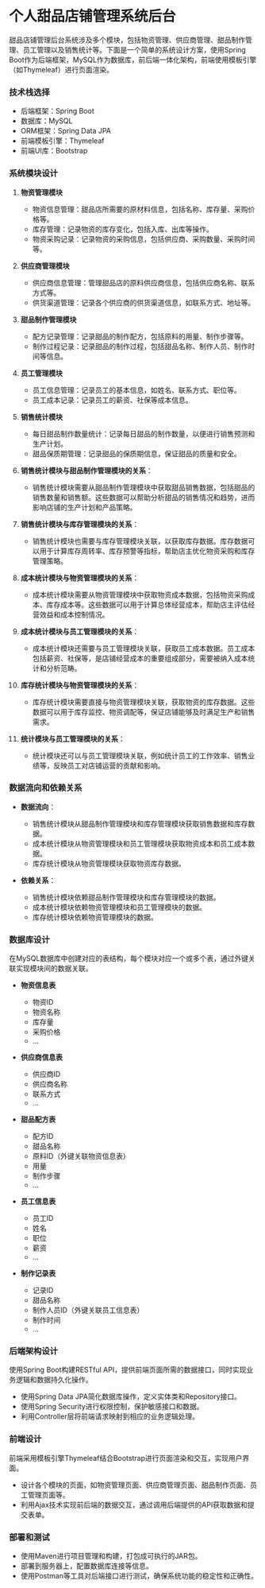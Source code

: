 # 个人甜品店铺管理系统后台


甜品店铺管理后台系统涉及多个模块，包括物资管理、供应商管理、甜品制作管理、员工管理以及销售统计等。下面是一个简单的系统设计方案，使用Spring Boot作为后端框架，MySQL作为数据库，前后端一体化架构，前端使用模板引擎（如Thymeleaf）进行页面渲染。

### 技术栈选择

- 后端框架：Spring Boot
- 数据库：MySQL
- ORM框架：Spring Data JPA
- 前端模板引擎：Thymeleaf
- 前端UI库：Bootstrap

### 系统模块设计

1. **物资管理模块**
   - 物资信息管理：甜品店所需要的原材料信息，包括名称、库存量、采购价格等。
   - 库存管理：记录物资的库存变化，包括入库、出库等操作。
   - 物资采购记录：记录物资的采购信息，包括供应商、采购数量、采购时间等。

2. **供应商管理模块**
   - 供应商信息管理：管理甜品店的原料供应商信息，包括供应商名称、联系方式等。
   - 供货渠道管理：记录各个供应商的供货渠道信息，如联系方式、地址等。

3. **甜品制作管理模块**
   - 配方记录管理：记录甜品的制作配方，包括原料的用量、制作步骤等。
   - 制作过程记录：记录甜品的制作过程，包括甜品名称、制作人员、制作时间等信息。

4. **员工管理模块**
   - 员工信息管理：记录员工的基本信息，如姓名、联系方式、职位等。
   - 员工成本记录：记录员工的薪资、社保等成本信息。
   
5. **销售统计模块**
   - 每日甜品制作数量统计：记录每日甜品的制作数量，以便进行销售预测和生产计划。
   - 甜品保质期管理：记录甜品的保质期信息，保证甜品的质量和安全。



1. **销售统计模块与甜品制作管理模块的关系**：
   - 销售统计模块需要从甜品制作管理模块中获取甜品销售数据，包括甜品的销售数量和销售额。这些数据可以帮助分析甜品的销售情况和趋势，进而影响店铺的生产计划和产品策略。

2. **销售统计模块与库存管理模块的关系**：
   - 销售统计模块也需要与库存管理模块关联，以获取库存数据。库存数据可以用于计算库存周转率、库存预警等指标，帮助店主优化物资采购和库存管理策略。

3. **成本统计模块与物资管理模块的关系**：
   - 成本统计模块需要从物资管理模块中获取物资成本数据，包括物资采购成本、库存成本等。这些数据可以用于计算总体经营成本，帮助店主评估经营效益和成本控制情况。

4. **成本统计模块与员工管理模块的关系**：
   - 成本统计模块还需要与员工管理模块关联，获取员工成本数据。员工成本包括薪资、社保等，是店铺经营成本的重要组成部分，需要被纳入成本统计和分析范畴。

5. **库存统计模块与物资管理模块的关系**：
   - 库存统计模块需要直接与物资管理模块关联，获取物资的库存数据。这些数据可以用于库存监控、物资调配等，保证店铺能够及时满足生产和销售需求。

6. **统计模块与员工管理模块的关系**：
   - 统计模块还可以与员工管理模块关联，例如统计员工的工作效率、销售业绩等，反映员工对店铺运营的贡献和影响。

### 数据流向和依赖关系

- **数据流向**：
  - 销售统计模块从甜品制作管理模块和库存管理模块获取销售数据和库存数据。
  - 成本统计模块从物资管理模块和员工管理模块获取物资成本和员工成本数据。
  - 库存统计模块从物资管理模块获取物资库存数据。
  
- **依赖关系**：
  - 销售统计模块依赖甜品制作管理模块和库存管理模块的数据。
  - 成本统计模块依赖物资管理模块和员工管理模块的数据。
  - 库存统计模块依赖物资管理模块的数据。







### 数据库设计

在MySQL数据库中创建对应的表结构，每个模块对应一个或多个表，通过外键关联实现模块间的数据关联。

- **物资信息表**
  - 物资ID
  - 物资名称
  - 库存量
  - 采购价格
  - ...

- **供应商信息表**
  - 供应商ID
  - 供应商名称
  - 联系方式
  - ...

- **甜品配方表**
  - 配方ID
  - 甜品名称
  - 原料ID（外键关联物资信息表）
  - 用量
  - 制作步骤
  - ...

- **员工信息表**
  - 员工ID
  - 姓名
  - 职位
  - 薪资
  - ...

- **制作记录表**
  - 记录ID
  - 甜品名称
  - 制作人员ID（外键关联员工信息表）
  - 制作时间
  - ...

### 后端架构设计

使用Spring Boot构建RESTful API，提供前端页面所需的数据接口，同时实现业务逻辑和数据持久化操作。

- 使用Spring Data JPA简化数据库操作，定义实体类和Repository接口。
- 使用Spring Security进行权限控制，保护敏感接口和数据。
- 利用Controller层将前端请求映射到相应的业务逻辑处理。

### 前端设计

前端采用模板引擎Thymeleaf结合Bootstrap进行页面渲染和交互，实现用户界面。

- 设计各个模块的页面，如物资管理页面、供应商管理页面、甜品制作页面、员工管理页面等。
- 利用Ajax技术实现前后端的数据交互，通过调用后端提供的API获取数据和提交表单。

### 部署和测试

- 使用Maven进行项目管理和构建，打包成可执行的JAR包。
- 部署到服务器上，配置数据库连接等信息。
- 使用Postman等工具对后端接口进行测试，确保系统功能的稳定性和正确性。











